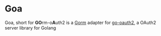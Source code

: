 # Goa

Goa, short for **GO**rm-o**A**uth2 is a [Gorm](https://github.com/jinzhu/gorm) adapter for [go-oauth2](https://github.com/go-oauth2/oauth2), a OAuth2 server library for Golang

